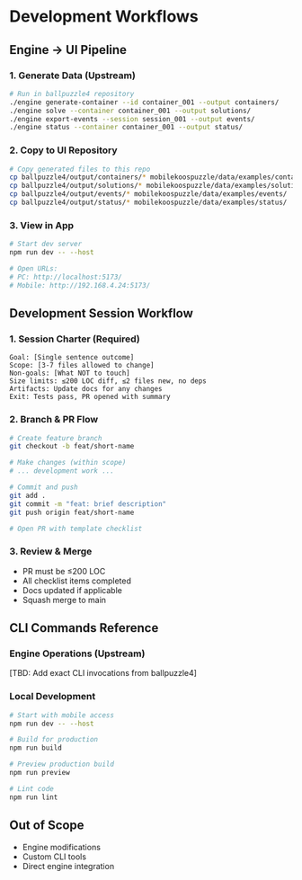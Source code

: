 # Development Workflows

## Engine → UI Pipeline

### 1. Generate Data (Upstream)
```bash
# Run in ballpuzzle4 repository
./engine generate-container --id container_001 --output containers/
./engine solve --container container_001 --output solutions/
./engine export-events --session session_001 --output events/
./engine status --container container_001 --output status/
```

### 2. Copy to UI Repository
```bash
# Copy generated files to this repo
cp ballpuzzle4/output/containers/* mobilekoospuzzle/data/examples/containers/
cp ballpuzzle4/output/solutions/* mobilekoospuzzle/data/examples/solutions/
cp ballpuzzle4/output/events/* mobilekoospuzzle/data/examples/events/
cp ballpuzzle4/output/status/* mobilekoospuzzle/data/examples/status/
```

### 3. View in App
```bash
# Start dev server
npm run dev -- --host

# Open URLs:
# PC: http://localhost:5173/
# Mobile: http://192.168.4.24:5173/
```

## Development Session Workflow

### 1. Session Charter (Required)
```
Goal: [Single sentence outcome]
Scope: [3-7 files allowed to change]
Non-goals: [What NOT to touch]
Size limits: ≤200 LOC diff, ≤2 files new, no deps
Artifacts: Update docs for any changes
Exit: Tests pass, PR opened with summary
```

### 2. Branch & PR Flow
```bash
# Create feature branch
git checkout -b feat/short-name

# Make changes (within scope)
# ... development work ...

# Commit and push
git add .
git commit -m "feat: brief description"
git push origin feat/short-name

# Open PR with template checklist
```

### 3. Review & Merge
- PR must be ≤200 LOC
- All checklist items completed
- Docs updated if applicable
- Squash merge to main

## CLI Commands Reference

### Engine Operations (Upstream)
[TBD: Add exact CLI invocations from ballpuzzle4]

### Local Development
```bash
# Start with mobile access
npm run dev -- --host

# Build for production
npm run build

# Preview production build
npm run preview

# Lint code
npm run lint
```

## Out of Scope
- Engine modifications
- Custom CLI tools
- Direct engine integration
